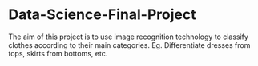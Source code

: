 # Data-Science-Final-Project
The aim of this project is to use image recognition technology to classify clothes according to their main categories. Eg. Differentiate dresses from tops, skirts from bottoms, etc.
